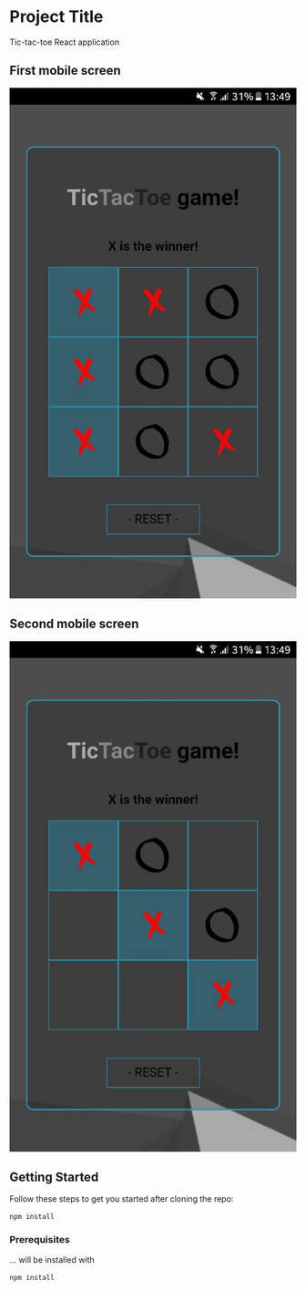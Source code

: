 # Project Title

Tic-tac-toe React application



## First mobile screen
![First Screen](./src/assets/tictactoe1.jpg "First screen on mobile")

## Second mobile screen
![Second Screen](./src/assets/tictactoe2.jpg "Second screen on mobile")




## Getting Started

Follow these steps to get you started after cloning the repo:

```
npm install
```



### Prerequisites

... will be installed with 

```
npm install
```




